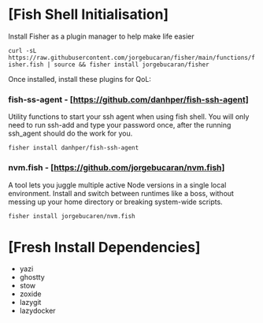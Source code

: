 





# [Fish Shell Initialisation]
Install Fisher as a plugin manager to help make life easier

`curl -sL https://raw.githubusercontent.com/jorgebucaran/fisher/main/functions/fisher.fish | source && fisher install jorgebucaran/fisher`

Once installed, install these plugins for QoL:

### fish-ss-agent - [https://github.com/danhper/fish-ssh-agent]
Utility functions to start your ssh agent when using fish shell. You will only need to run ssh-add and type your password once, after the running ssh_agent should do the work for you.

`fisher install danhper/fish-ssh-agent`



### nvm.fish - [https://github.com/jorgebucaran/nvm.fish]
A tool lets you juggle multiple active Node versions in a single local environment. Install and switch between runtimes like a boss, without messing up your home directory or breaking system-wide scripts.


`fisher install jorgebucaren/nvm.fish`

# [Fresh Install Dependencies]
- yazi
- ghostty 
- stow
- zoxide
- lazygit
- lazydocker
